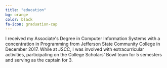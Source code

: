 ```yaml
---
title: "education"
bg: orange
color: black
fa-icon: graduation-cap
---
```


I received my Associate's Degree in Computer Information Systems with a concentration in Programming from Jefferson State Community College in December 2017. While at JSCC, I was involved with extracurricular activities, participating on the College Scholars' Bowl team for 5 semesters and serving as the captain for 3.
